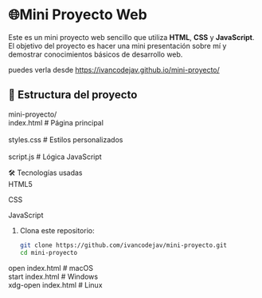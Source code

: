 # 🌐Mini Proyecto Web

Este es un mini proyecto web sencillo que utiliza **HTML**, **CSS** y **JavaScript**. El objetivo del proyecto es hacer una mini presentación sobre mí y demostrar conocimientos básicos de desarrollo web.

puedes verla desde https://ivancodejav.github.io/mini-proyecto/

## 🧱 Estructura del proyecto
mini-proyecto/
 <br>index.html # Página principal <br>
<br> styles.css # Estilos personalizados<br>
 <br>script.js # Lógica JavaScript<br>


🛠️ Tecnologías usadas <br>
HTML5<br>

CSS <br>

JavaScript<br>

1. Clona este repositorio:

   ```bash
   git clone https://github.com/ivancodejav/mini-proyecto.git
   cd mini-proyecto


open index.html       # macOS <br>
start index.html      # Windows <br>
xdg-open index.html   # Linux<br>

